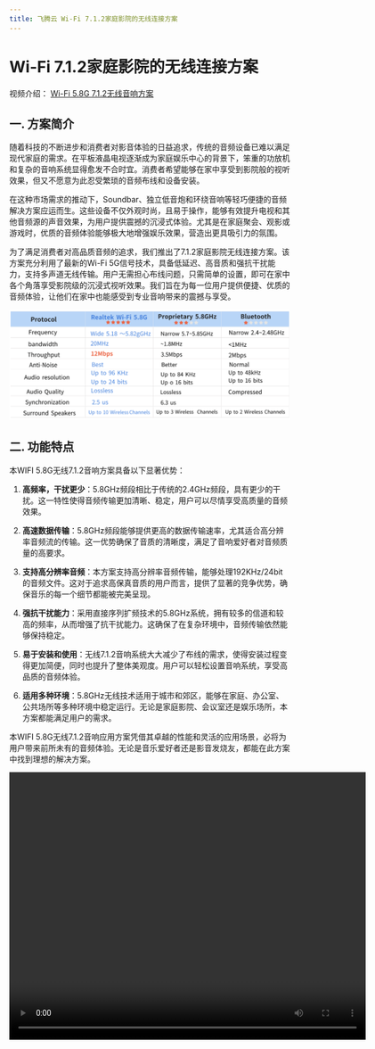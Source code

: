 ```yaml
---
title: 飞腾云 Wi-Fi 7.1.2家庭影院的无线连接方案
---
```


# Wi-Fi 7.1.2家庭影院的无线连接方案

视频介绍：
[Wi-Fi 5.8G 7.1.2无线音响方案](../../assets/images/speaker/XU316-中文.mp4)
## 一. 方案简介

随着科技的不断进步和消费者对影音体验的日益追求，传统的音频设备已难以满足现代家庭的需求。在平板液晶电视逐渐成为家庭娱乐中心的背景下，笨重的功放机和复杂的音响系统显得愈发不合时宜。消费者希望能够在家中享受到影院般的视听效果，但又不愿意为此忍受繁琐的音频布线和设备安装。
<!-- more -->
在这种市场需求的推动下，Soundbar、独立低音炮和环绕音响等轻巧便捷的音频解决方案应运而生。这些设备不仅外观时尚，且易于操作，能够有效提升电视和其他音频源的声音效果，为用户提供震撼的沉浸式体验。尤其是在家庭聚会、观影或游戏时，优质的音频体验能够极大地增强娱乐效果，营造出更具吸引力的氛围。

为了满足消费者对高品质音频的追求，我们推出了7.1.2家庭影院无线连接方案。该方案充分利用了最新的Wi-Fi 5G信号技术，具备低延迟、高音质和强抗干扰能力，支持多声道无线传输。用户无需担心布线问题，只需简单的设置，即可在家中各个角落享受影院级的沉浸式视听效果。我们旨在为每一位用户提供便捷、优质的音频体验，让他们在家中也能感受到专业音响带来的震撼与享受。

![](../../assets/images/speaker/无线方案对比图.png)

## 二. 功能特点

本WIFI 5.8G无线7.1.2音响方案具备以下显著优势：

1. **高频率，干扰更少**：5.8GHz频段相比于传统的2.4GHz频段，具有更少的干扰。这一特性使得音频传输更加清晰、稳定，用户可以尽情享受高质量的音频效果。

2. **高速数据传输**：5.8GHz频段能够提供更高的数据传输速率，尤其适合高分辨率音频流的传输。这一优势确保了音质的清晰度，满足了音响爱好者对音频质量的高要求。

3. **支持高分辨率音频**：本方案支持高分辨率音频传输，能够处理192KHz/24bit的音频文件。这对于追求高保真音质的用户而言，提供了显著的竞争优势，确保音乐的每一个细节都能被完美呈现。

4. **强抗干扰能力**：采用直接序列扩频技术的5.8GHz系统，拥有较多的信道和较高的频率，从而增强了抗干扰能力。这确保了在复杂环境中，音频传输依然能够保持稳定。

5. **易于安装和使用**：无线7.1.2音响系统大大减少了布线的需求，使得安装过程变得更加简便，同时也提升了整体美观度。用户可以轻松设置音响系统，享受高品质的音频体验。

6. **适用多种环境**：5.8GHz无线技术适用于城市和郊区，能够在家庭、办公室、公共场所等多种环境中稳定运行。无论是家庭影院、会议室还是娱乐场所，本方案都能满足用户的需求。

本WIFI 5.8G无线7.1.2音响应用方案凭借其卓越的性能和灵活的应用场景，必将为用户带来前所未有的音频体验。无论是音乐爱好者还是影音发烧友，都能在此方案中找到理想的解决方案。

<video width="640" height="480" controls>
  <source src="../../assets/images/speaker/XU316-中文.mp4" type="video/mp4">
  Your browser does not support the video tag.
</video>